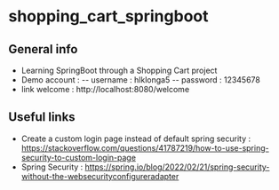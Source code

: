 # shopping_cart_springboot
## General info
- Learning SpringBoot through a Shopping Cart project
- Demo account :
-- username : hlklonga5
-- password : 12345678
- link welcome : http://localhost:8080/welcome
## Useful links
- Create a custom login page instead of default spring security : https://stackoverflow.com/questions/41787219/how-to-use-spring-security-to-custom-login-page
- Spring Security : https://spring.io/blog/2022/02/21/spring-security-without-the-websecurityconfigureradapter